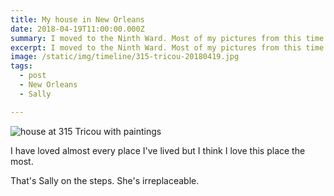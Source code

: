 ```yaml
---
title: My house in New Orleans
date: 2018-04-19T11:00:00.000Z
summary: I moved to the Ninth Ward. Most of my pictures from this time are out of focus.
excerpt: I moved to the Ninth Ward. Most of my pictures from this time are out of focus.
image: /static/img/timeline/315-tricou-20180419.jpg
tags:
  - post 
  - New Orleans
  - Sally

---
```


![house at 315 Tricou with paintings](/static/img/timeline/315-tricou-20180419.jpg "house at 315 Tricou with painting")

I have loved almost every place I've lived but I think I love this place the most.

That's Sally on the steps. She's irreplaceable.
